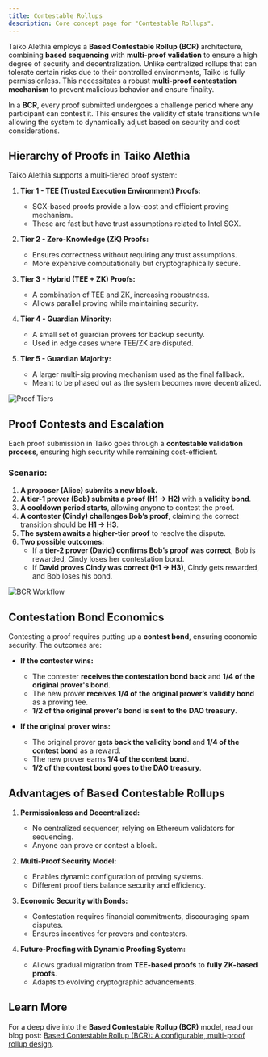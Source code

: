 ```yaml
---
title: Contestable Rollups
description: Core concept page for "Contestable Rollups".
---
```


Taiko Alethia employs a **Based Contestable Rollup (BCR)** architecture, combining **based sequencing** with **multi-proof validation** to ensure a high degree of security and decentralization. Unlike centralized rollups that can tolerate certain risks due to their controlled environments, Taiko is fully permissionless. This necessitates a robust **multi-proof contestation mechanism** to prevent malicious behavior and ensure finality.

In a **BCR**, every proof submitted undergoes a challenge period where any participant can contest it. This ensures the validity of state transitions while allowing the system to dynamically adjust based on security and cost considerations.

## Hierarchy of Proofs in Taiko Alethia

Taiko Alethia supports a multi-tiered proof system:

1. **Tier 1 - TEE (Trusted Execution Environment) Proofs:**

   - SGX-based proofs provide a low-cost and efficient proving mechanism.
   - These are fast but have trust assumptions related to Intel SGX.

2. **Tier 2 - Zero-Knowledge (ZK) Proofs:**

   - Ensures correctness without requiring any trust assumptions.
   - More expensive computationally but cryptographically secure.

3. **Tier 3 - Hybrid (TEE + ZK) Proofs:**

   - A combination of TEE and ZK, increasing robustness.
   - Allows parallel proving while maintaining security.

4. **Tier 4 - Guardian Minority:**

   - A small set of guardian provers for backup security.
   - Used in edge cases where TEE/ZK are disputed.

5. **Tier 5 - Guardian Majority:**
   - A larger multi-sig proving mechanism used as the final fallback.
   - Meant to be phased out as the system becomes more decentralized.

![Proof Tiers](~/assets/content/docs/core-concepts/proof-tiers.png)

## Proof Contests and Escalation

Each proof submission in Taiko goes through a **contestable validation process**, ensuring high security while remaining cost-efficient.

### **Scenario:**

1. **A proposer (Alice) submits a new block.**
2. **A tier-1 prover (Bob) submits a proof (H1 → H2)** with a **validity bond**.
3. **A cooldown period starts**, allowing anyone to contest the proof.
4. **A contester (Cindy) challenges Bob’s proof**, claiming the correct transition should be **H1 → H3**.
5. **The system awaits a higher-tier proof** to resolve the dispute.
6. **Two possible outcomes:**
   - If a **tier-2 prover (David) confirms Bob’s proof was correct**, Bob is rewarded, Cindy loses her contestation bond.
   - If **David proves Cindy was correct (H1 → H3)**, Cindy gets rewarded, and Bob loses his bond.

![BCR Workflow](~/assets/content/docs/core-concepts/contestable.png)

## Contestation Bond Economics

Contesting a proof requires putting up a **contest bond**, ensuring economic security. The outcomes are:

- **If the contester wins:**

  - The contester **receives the contestation bond back** and **1/4 of the original prover's bond**.
  - The new prover **receives 1/4 of the original prover’s validity bond** as a proving fee.
  - **1/2 of the original prover’s bond is sent to the DAO treasury**.

- **If the original prover wins:**
  - The original prover **gets back the validity bond** and **1/4 of the contest bond** as a reward.
  - The new prover earns **1/4 of the contest bond**.
  - **1/2 of the contest bond goes to the DAO treasury**.

## Advantages of Based Contestable Rollups

1. **Permissionless and Decentralized:**

   - No centralized sequencer, relying on Ethereum validators for sequencing.
   - Anyone can prove or contest a block.

2. **Multi-Proof Security Model:**

   - Enables dynamic configuration of proving systems.
   - Different proof tiers balance security and efficiency.

3. **Economic Security with Bonds:**

   - Contestation requires financial commitments, discouraging spam disputes.
   - Ensures incentives for provers and contesters.

4. **Future-Proofing with Dynamic Proofing System:**
   - Allows gradual migration from **TEE-based proofs** to **fully ZK-based proofs**.
   - Adapts to evolving cryptographic advancements.

## Learn More

For a deep dive into the **Based Contestable Rollup (BCR)** model, read our blog post:
[Based Contestable Rollup (BCR): A configurable, multi-proof rollup design](https://taiko.mirror.xyz/Z4I5ZhreGkyfdaL5I9P0Rj0DNX4zaWFmcws-0CVMJ2A).
